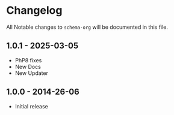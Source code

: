 # Changelog

All Notable changes to `schema-org` will be documented in this file.

## 1.0.1 - 2025-03-05
- PhP8 fixes
- New Docs
- New Updater

## 1.0.0 - 2014-26-06
- Initial release
